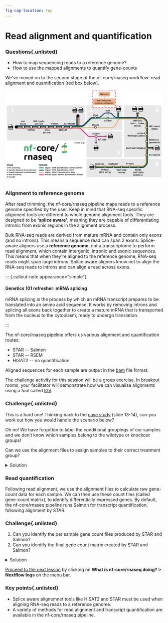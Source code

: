 ```yaml
---
fig-cap-location: top
---
```


# **Read alignment and quantification**

<div class="questions">

### **Questions**{.unlisted}

- How to map sequencing reads to a reference genome?
- How to use the mapped alignments to quantify gene-counts
</div>  

We've moved on to the second stage of the nf-core/rnaseq workflow: read alignment and quantification (red box below). 

![](../fig/nfcore_stage2And3.png)

### **Alignment to reference genome**

After read trimming, the nf-core/rnaseq pipeline maps reads to a reference genome specified by the user. Keep in mind that RNA-seq specific alignment tools are different to whole genome alignment tools. They are designed to be **'splice aware'**, meaning they are capable of differentiating intronic from exonic regions in the alignment process. 

Bulk RNA-seq reads are derived from mature mRNA and contain only exons (and no introns). This means a sequence read can span 2 exons. Splice-aware aligners use a **reference genome**, not a transcriptome to perform read alignment, which contain intergenic, intronic and exonic sequences. This means that when they're aligned to the reference genome, RNA-seq reads might span large introns. Splice aware aligners know not to align the RNA-seq reads to introns and can align a read across exons. 

::: {.callout-note appearance="simple"}

#### Genetics 101 refresher: mRNA splicing
mRNA splicing is the process by which an mRNA transcript prepares to be translated into an amino acid sequence. It works by removing introns and splicing all exons back together to create a mature mRNA that is transported from the nucleus to the cytoplasm, ready to undergo translation. 

:::

The nf-core/rnaseq pipeline offers us various alignment and quantification routes: 

* STAR -- Salmon 
* STAR -- RSEM 
* HISAT2 -- no quantification 

Aligned sequences for each sample are output in the [bam](https://en.wikipedia.org/wiki/BAM_(file_format)) file format.  

The challenge activity for this session will be a group exercise. In breakout rooms, your facilitator will demonstrate how we can visualise alignments using a tool called [IGV](https://software.broadinstitute.org/software/igv/). 

<div class="challenge">

### **Challenge**{.unlisted}
This is a hard one! Thinking back to the [case study](https://docs.google.com/presentation/d/1Na2nAlK34N196ONzMazGbpxvd-h7Ltx82webeLlN4RU/edit?usp=sharing) (slide 13-14), can you work out how you would handle the scenario below? 

 Oh no! We have forgotten to label the conditional groupings of our samples and we don’t know which samples belong to the wildtype or knockout groups!

Can we use the alignment files to assign samples to their correct treatment group? 

<details>
<summary>Solution</summary>
- From the case study, we know a loss of function mutation of *Gtf2ird1* was generated by an insertion of a Myc transgene, resulting in a 40 kb deletion surrounding exon 1.
- Navigate to the gene in the mm10 assembly (chr5:134332897-134481480)
- Samples SRR3473984, SRR3473985, SRR3473984 contain reads covering exon 1. These are Wildtype samples.
- Samples SRR3473987, SRR3473988, SRR3473989 DO NOT contain reads covering exon 1. These are Knockout samples.

</details>
</div>  

### **Read quantification**

Following read alignment, we use the alignment files to calculate raw gene-count data for each sample. We can then use these count files (called gene-count matrix), to identify differentially expressed genes. By default, the nf-core/rnaseq pipeline runs Salmon for transcript quantification, following alignment by STAR.

<div class="challenge">

### **Challenge**{.unlisted}

1. Can you identify the per sample gene count files produced by STAR and Salmon?
2. Can you identify the final gene count matrix created by STAR and Salmon?

<details>
<summary>Solution</summary>

1. You will see **per sample salmon quant output files in sample directories**, e.g results > star_salmon > SRR3473989 > quant.sf (transcript level) and quant.genes.sf (gene level). Columns of these files are described in the [Salmon documentation](https://salmon.readthedocs.io/en/latest/file_formats.html). **Note** - raw counts is not a simple count of depth of reads, there is a lot more to consider and each tool does this slightly differently (e.g. how do you count reads spanning overlapping exons across two different genes?). See the [Salmon documentation](https://salmon.readthedocs.io/en/latest/file_formats.html) for how Salmon does it - **this count is an estimation**. 

2. A count matrix file (tab separated values or TSV format) is also produced by the workflow. This looks very similar to what we will import in R tomorrow, it can be found here: results > star_salmon > salmon.merged.gene_counts.tsv. Most genes will have 0 counts because we subsetted the data. 

As an example, you can find or grep the Dcc gene (ENSMUSG00000060534).This takes the number in “NumReads” for each sample and gene in the quant.sf file, and puts it into a count matrix file.

```default
grep ENSMUSG00000060534 ~/base_directory/working_directory/results/star_salmon/salmon.merged.gene_counts.tsv
```

</details>
</div>  

[Proceed to the next lesson](https://sydney-informatics-hub.github.io/rna-seq-pt1-quarto/notebooks/3.5_Interpreting_results_2.html) by clicking on **What is nf-core/rnaseq doing? > Nextflow logs** on the menu bar. 

<div class="keypoints">

### **Key points**{.unlisted}
- Splice aware alignemnet tools like HISAT2 and STAR must be used when aligning RNA-seq reads to a reference genome.
- A variety of methods for read alignment and transcript quantification are available in the nf-core/rnaseq pipeline. 
</div>  

